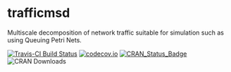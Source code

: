 # trafficmsd
Multiscale decomposition of network traffic suitable for simulation such as using Queuing Petri Nets.

[![Travis-CI Build Status](https://travis-ci.org/vsimko/trafficmsd.svg?branch=master)](https://travis-ci.org/vsimko/trafficmsd)
[![codecov.io](https://codecov.io/github/vsimko/trafficmsd/coverage.svg?branch=master)](https://codecov.io/github/vsimko/trafficmsd?branch=master)
[![CRAN_Status_Badge](http://www.r-pkg.org/badges/version/trafficmsd)](http://cran.r-project.org/package=trafficmsd)
![CRAN Downloads](http://cranlogs.r-pkg.org/badges/trafficmsd)
